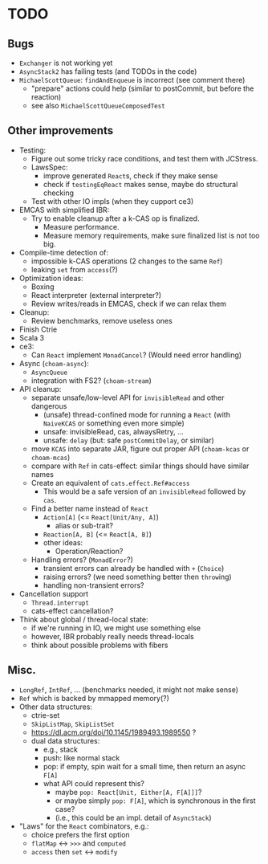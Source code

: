<!--

   SPDX-License-Identifier: Apache-2.0
   Copyright 2016-2021 Daniel Urban and contributors listed in NOTICE.txt

   Licensed under the Apache License, Version 2.0 (the "License");
   you may not use this file except in compliance with the License.
   You may obtain a copy of the License at

       http://www.apache.org/licenses/LICENSE-2.0

   Unless required by applicable law or agreed to in writing, software
   distributed under the License is distributed on an "AS IS" BASIS,
   WITHOUT WARRANTIES OR CONDITIONS OF ANY KIND, either express or implied.
   See the License for the specific language governing permissions and
   limitations under the License.

--->

# TODO

## Bugs

- `Exchanger` is not working yet
- `AsyncStack2` has failing tests (and TODOs in the code)
- `MichaelScottQueue`: `findAndEnqueue` is incorrect (see comment there)
  - "prepare" actions could help (similar to postCommit, but before the reaction)
  - see also `MichaelScottQueueComposedTest`

## Other improvements

- Testing:
  - Figure out some tricky race conditions, and test them with JCStress.
  - LawsSpec:
    - improve generated `React`s, check if they make sense
    - check if `testingEqReact` makes sense, maybe do structural checking
  - Test with other IO impls (when they cupport ce3)
- EMCAS with simplified IBR:
  - Try to enable cleanup after a k-CAS op is finalized.
    - Measure performance.
    - Measure memory requirements, make sure finalized list is not too big.
- Compile-time detection of:
  - impossible k-CAS operations (2 changes to the same `Ref`)
  - leaking `set` from `access`(?)
- Optimization ideas:
  - Boxing
  - React interpreter (external interpreter?)
  - Review writes/reads in EMCAS, check if we can relax them
- Cleanup:
  - Review benchmarks, remove useless ones
- Finish Ctrie
- Scala 3
- ce3:
  - Can `React` implement `MonadCancel`? (Would need error handling)
- Async (`choam-async`):
  - `AsyncQueue`
  - integration with FS2? (`choam-stream`)
- API cleanup:
  - separate unsafe/low-level API for `invisibleRead` and other dangerous
    - (unsafe) thread-confined mode for running a `React` (with `NaiveKCAS` or something even more simple)
    - unsafe: invisibleRead, cas, alwaysRetry, ...
    - unsafe: `delay` (but: safe `postCommitDelay`, or similar)
  - move `KCAS` into separate JAR, figure out proper API (`choam-kcas` or `choam-mcas`)
  - compare with `Ref` in cats-effect: similar things should have similar names
  - Create an equivalent of `cats.effect.Ref#access`
    - This would be a safe version of an `invisibleRead` followed by `cas`.
  - Find a better name instead of `React`
    - `Action[A]` (<= `React[Unit/Any, A]`)
      - alias or sub-trait?
    - `Reaction[A, B]` (<= `React[A, B]`)
    - other ideas:
      - Operation/Reaction?
  - Handling errors? (`MonadError`?)
    - transient errors can already be handled with `+` (`Choice`)
    - raising errors? (we need something better then `throw`ing)
    - handling non-transient errors?
- Cancellation support
  - `Thread.interrupt`
  - cats-effect cancellation?
- Think about global / thread-local state:
  - if we're running in IO, we might use something else
  - however, IBR probably really needs thread-locals
  - think about possible problems with fibers

## Misc.

- `LongRef`, `IntRef`, ... (benchmarks needed, it might not make sense)
- `Ref` which is backed by mmapped memory(?)
- Other data structures:
  - ctrie-set
  - `SkipListMap`, `SkipListSet`
  - https://dl.acm.org/doi/10.1145/1989493.1989550 ?
  - dual data structures:
    - e.g., stack
    - push: like normal stack
    - pop: if empty, spin wait for a small time, then return an async `F[A]`
    - what API could represent this?
      - maybe `pop: React[Unit, Either[A, F[A]]]`?
      - or maybe simply `pop: F[A]`, which is synchronous in the first case?
      - (i.e., this could be an impl. detail of `AsyncStack`)
- "Laws" for the `React` combinators, e.g.:
  - choice prefers the first option
  - `flatMap` <-> `>>>` and `computed`
  - `access` then `set` <-> `modify`
